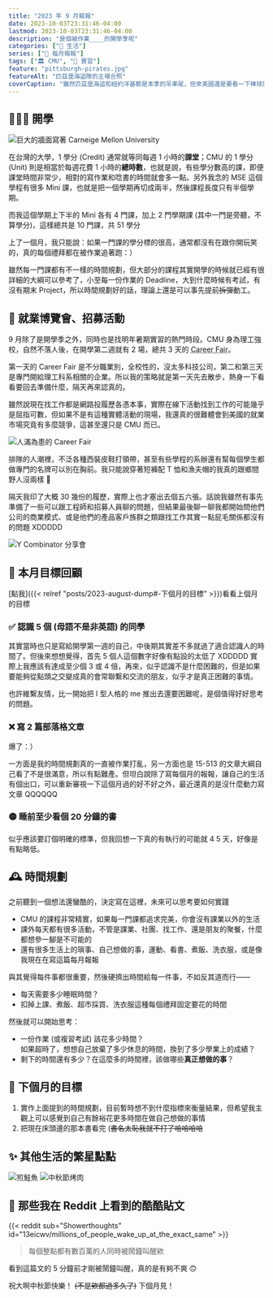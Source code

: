 ```yaml
---
title: "2023 年 9 月報報"
date: 2023-10-03T23:31:46-04:00
lastmod: 2023-10-03T23:31:46-04:00
description: "是個被作業____的開學季呢"
categories: ["🍫 生活"]
series: ["📰 每月報報"]
tags: ["🏛 CMU", "👔 實習"]
feature: "pittsburgh-pirates.jpg"
featureAlt: "匹茲堡海盜隊的主場合照"
coverCaption: "雖然匹茲堡海盜和紐約洋基都是本季的吊車尾，但來美國還是要看一下棒球的吧！"
---
```


## 🧑🏻‍🏫 開學

![巨大的牆面寫著 Carneige Mellon University](cmu-tepper-wall.jpg)

在台灣的大學，1 學分 (Credit) 通常就等同每週 1 小時的**課堂**；CMU 的 1 學分 (Unit) 則是相當於每週花費 1 小時的**總時數**，也就是說，有些學分數高的課，即便課堂時間非常少，相對的寫作業和唸書的時間就會多一點。另外我念的 MSE 這個學程有很多 Mini 課，也就是把一個學期再切成兩半，然後課程長度只有半個學期。

而我這個學期上下半的 Mini 各有 4 門課，加上 2 門學期課 (其中一門是旁聽，不算學分)，這樣總共是 10 門課，共 51 學分

上了一個月，我只能說：如果一門課的學分標的很高，通常都沒有在跟你開玩笑的，真的每個禮拜都在被作業追著跑：）

雖然每一門課都有不一樣的時間規劃，但大部分的課程其實開學的時候就已經有很詳細的大綱可以參考了，小至每一份作業的 Deadline，大到什麼時候有考試，有沒有期末 Project，所以時間規劃好的話，理論上還是可以事先提前~~拆彈~~動工。

## 🎪 就業博覽會、招募活動

9 月除了是開學季之外，同時也是找明年暑期實習的熱門時段。CMU 身為理工強校，自然不落人後，在開學第二週就有 2 場，總共 3 天的 <abbr title="就業博覽會">Career Fair</abbr>。

第一天的 Career Fair 是不分職業別，全校性的，沒太多科技公司，第二和第三天是專門開給理工科系相關的企業。所以我的策略就是第一天先去散步，熱身一下看看要回去準備什麼，隔天再來認真的。

雖然說現在找工作都是網路投履歷各憑本事，實際在線下活動找到工作的可能幾乎是屈指可數，但如果不是有這種實體活動的現場，我還真的很難體會到美國的就業市場究竟有多麼競爭，這甚至還只是 CMU 而已。

![人滿為患的 Career Fair](career-fair.jpg "匹村最大~~人肉~~市場開張")

排隊的人潮裡，不泛各種西裝皮鞋打領帶，甚至有些學程的系辦還有幫每個學生都做專門的名牌可以別在胸前。我只能說穿著短褲配 T 恤和漁夫帽的我真的跟鄉間野人沒兩樣 🤡

隔天我印了大概 30 幾份的履歷，實際上也才塞出去個五六張。話說我雖然有事先準備了一些可以跟工程師和招募人員聊的問題，但結果最後聊一聊我都開始問他們公司的商業模式、或是他們的產品客戶族群之類跟找工作其實一點屁毛關係都沒有的問題 XDDDDD

![Y Combinator 分享會](y-combinator.jpg "學校的新創育成中心邀請了全世界最大的新創孵化器公司——Y Combinator 來分享創業的心路歷程<br/>當時我還 po 了一則限時動態：如果沒人要聘我去工作，我一言不合就直接創業 XDDDD<br/>雖然是有點半開玩笑，但以後自己會不會創業其實也很難說")

## 🎯 本月目標回顧

[點我]({{< relref "posts/2023-august-dump#-下個月的目標" >}})看看上個月的目標

### ✅ 認識 5 個 (母語不是非英語) 的同學

其實當時也只是寫給開學第一週的自己，中後期其實差不多就過了適合認識人的時間了。但後來想想覺得，首先 5 個人這個數字好像有點設的太低了 XDDDDD 實際上我應該有達成至少個 3 或 4 倍，再來，似乎認識不是什麼困難的，但是如果要能夠從點頭之交變成真的會常聯繫和交流的朋友，似乎才是真正困難的事情。

也許維繫友情，比一開始把 I 型人格的 me 推出去還要困難呢，是個值得好好思考的問題。

### ❌ 寫 2 篇部落格文章

爆了：）

一方面是我的時間規劃真的一直被作業打亂，另一方面也是 15-513 的文章大綱自己看了不是很滿意，所以有點難產。但坦白說除了寫每個月的報報，讓自己的生活有個出口，可以重新審視一下這個月過的好不好之外，最近還真的是沒什麼動力寫文章 QQQQQQ

### 🟡 睡前至少看個 20 分鐘的書

似乎應該要訂個明確的標準，但我回想一下真的有執行的可能就 4 5 天，好像是有點略低。

## 🕰️ 時間規劃

之前聽到一個想法還蠻酷的，決定寫在這裡，未來可以思考要如何實踐

- CMU 的課程非常精實，如果每一門課都追求完美，你會沒有課業以外的生活
- 課外每天都有很多活動，不管是課業、社團、找工作、還是朋友的聚餐，什麼都想參一腳是不可能的
- 還有很多生活上的瑣事、自己想做的事，運動、看書、煮飯、洗衣服，或是像我現在在寫這篇每月報報

與其覺得每件事都很重要，然後硬擠出時間給每一件事，不如反其道而行——

- 每天需要多少睡眠時間？
- 扣掉上課、煮飯、超市採買、洗衣服這種每個禮拜固定要花的時間

然後就可以開始思考：

- 一份作業 (或複習考試) 該花多少時間？<br/>如果超時了，想想自己放棄了多少休息的時間，換到了多少學業上的成績？
- 剩下的時間還有多少？在這麼多的時間裡，該做哪些**真正想做的事**？

## 🎯 下個月的目標

1. 實作上面提到的時間規劃，目前暫時想不到什麼指標來衡量結果，但希望我主觀上可以感覺到自己有餘裕花更多時間在做自己想做的事情
2. 把現在床頭邊的那本書看完 (~~書名太恥我就不打了哈哈哈哈~~

## ✨ 其他生活的繁星點點

![煎鮭魚](salmon.jpg "鮭魚！我煎的！！<br/>感謝我的室友 HW 飲食十分健康，跟著他下廚我的廚藝似乎也進步了不少")
![中秋節烤肉](bbq.jpg "結論就是：只要真的很想烤肉，就會激發提早趕完作業的本能")

## 👻 那些我在 Reddit 上看到的酷酷貼文

{{< reddit sub="Showerthoughts" id="13eicwv/millions_of_people_wake_up_at_the_exact_same" >}}

> 每個整點都有數百萬的人同時被鬧鐘叫醒欸

看到這篇文的 5 分鐘前才剛被鬧鐘叫醒，真的是有夠不爽 🙃

祝大啊中秋節快樂！ ~~(不是欸都過多久了)~~ 下個月見！
